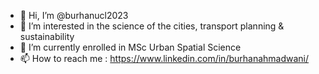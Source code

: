 - 👋 Hi, I’m @burhanucl2023
- 👀 I’m interested in the science of the cities, transport planning & sustainability
- 🌱 I’m currently enrolled in MSc Urban Spatial Science
- 📫 How to reach me : https://www.linkedin.com/in/burhanahmadwani/
